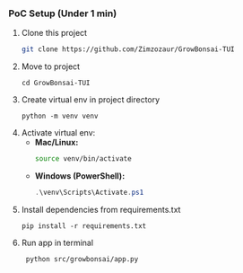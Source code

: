 ### PoC Setup (Under 1 min)
1. Clone this project
   ``` bash
   git clone https://github.com/Zimzozaur/GrowBonsai-TUI
   ```
2. Move to project
    ```
    cd GrowBonsai-TUI
    ```
3. Create virtual env in project directory 
   ```
   python -m venv venv
   ```
4. Activate virtual env:
   - **Mac/Linux:**
     ```bash
     source venv/bin/activate
     ```
   - **Windows (PowerShell):**
     ```powershell
     .\venv\Scripts\Activate.ps1
     ```
5. Install dependencies from requirements.txt
   ```
   pip install -r requirements.txt
   ```
6. Run app in terminal
   ```
    python src/growbonsai/app.py
   ```